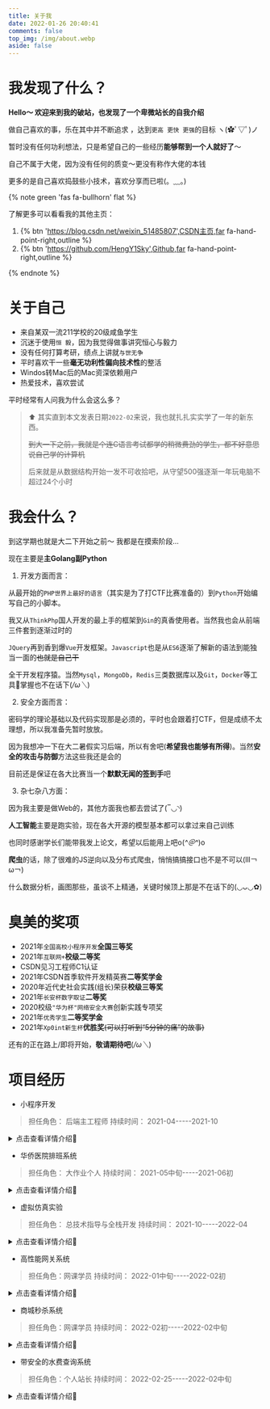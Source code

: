 ```yaml
---
title: 关于我
date: 2022-01-26 20:40:41
comments: false
top_img: /img/about.webp
aside: false
---
```

# 我发现了什么？

**Hello～ 欢迎来到我的破站，也发现了一个卑微站长的自我介绍**

做自己喜欢的事，乐在其中并不断追求 ，达到`更高 更快 更强`的目标 ヽ(✿ﾟ▽ﾟ)ノ 

暂时没有任何功利想法，只是希望自己的一些经历**能够帮到一个人就好了**～

自己不属于大佬，因为没有任何的质变～更没有称作大佬的本钱

更多的是自己喜欢捣鼓些小技术，喜欢分享而已啦(。﹏。)

{% note green 'fas fa-bullhorn' flat %}

了解更多可以看看我的其他主页：

1. {% btn 'https://blog.csdn.net/weixin_51485807',CSDN主页,far fa-hand-point-right,outline %}
2. {% btn 'https://github.com/HengY1Sky',Github,far fa-hand-point-right,outline %}

{% endnote %}

# 关于自己

- 来自某双一流211学校的20级咸鱼学生
- 沉迷于使用`恒 毅`，因为我觉得做事讲究恒心与毅力
- 没有任何打算考研，绩点上讲就`与世无争`
- 平时喜欢干一些**毫无功利性偏向技术性**的整活
- Windos转Mac后的Mac资深依赖用户
- 热爱技术，喜欢尝试

平时经常有人问我为什么会这么多？ 

>   ⬆ 其实直到本文发表日期`2022-02`来说，我也就扎扎实实学了一年的新东西。
>
> ~~到大一下之前，我就是个连C语言考试都学的稍微费劲的学生，都不好意思说自己学的计算机~~
>
> 后来就是从数据结构开始一发不可收拾吧，从守望500强逐渐一年玩电脑不超过24个小时

#  我会什么？

到这学期也就是大二下开始之前～  我都是在摸索阶段...

现在主要是**主Golang副Python**

1. 开发方面而言：

从最开始的`PHP世界上最好的语言`（其实是为了打CTF比赛准备的）到`Python`开始编写自己的小脚本。

我又从`ThinkPhp`国人开发的最上手的框架到`Gin`的真香使用者。当然我也会从前端三件套到逐渐过时的

`JQuery`再到香到爆`Vue`开发框架。`Javascript`也是从`ES6`逐渐了解新的语法到能独当一面的~~也就是自己干~~

全干开发程序猿。当然`Mysql`，`MongoDb`，`Redis`三类数据库以及`Git`，`Docker`等工具🔧掌握也不在话下(*/ω＼*)

2. 安全方面而言：

密码学的理论基础以及代码实现那是必须的，平时也会跟着打CTF，但是成绩不太理想，所以我准备先暂时放放。

因为我想冲一下在大二暑假实习后端，所以有舍吧(**希望我也能够有所得**)。当然**安全的攻击与防御**方法这些我还是会的

目前还是保证在各大比赛当一个**默默无闻的签到手**吧

3. 杂七杂八方面：

因为我主要是做Web的，其他方面我也都去尝试了(‾◡◝)

**人工智能**主要是跑实验，现在各大开源的模型基本都可以拿过来自己训练

也同时感谢学长们能带我发上论文，希望以后能用上吧o(*^＠^*)o

**爬虫**的话，除了很难的JS逆向以及分布式爬虫，悄悄搞搞接口也不是不可以(lll￢ω￢)

什么数据分析，画图那些，虽谈不上精通，关键时候顶上那是不在话下的(◡ᴗ◡✿)

# 臭美的奖项

- 2021年`全国高校小程序开发`**全国三等奖**
- 2021年`互联网+`**校级二等奖**
- CSDN见习工程师C1认证
- 2021年CSDN首季软件开发精英赛**二等奖学金**
- 2020年近代史社会实践(组长)荣获**校级三等奖**
- 2021年`长安杯数字取证`**二等奖**
- 2020校级`"华为杯"网络安全大赛`创新实践专项奖
- 2021年`优秀学生`**二等奖学金**
- 2021年`Xp0int新生杯`**优胜奖**~~(可以打听到“5分钟的痛”的故事)~~

还有的正在路上/即将开始，**敬请期待吧**(*/ω＼*)

# 项目经历

- 小程序开发

> 担任角色： 后端主工程师  持续时间： 2021-04-----2021-10

<details>
  <summary>点击查看详情介绍🔎</summary></br>
  
这是我大一下参加的项目，最开始先学PHP与Mysql并用**原生语言**写出了自习室系统，根据学院需求圆满完成了任务。随后进入**Tp框架，体会MVC思维**并在暑假参加腾讯小程序大赛答辩并**留校**完成了**学生帮带系统**，**学生论坛系统**，**学生水费查询系统**，**学生课表提醒服务系统**，并与**整个团队从画流程图到商讨到合作开发到入围华南赛区决赛并荣获国三奖项**

</details>

- 华侨医院排班系统

> 担任角色： 大作业个人  持续时间： 2021-05中旬-----2021-06初

<details>
  <summary>点击查看详情介绍🔎</summary></br>

华侨医院手动排班深受苦恼，刚好手上的大作业没素材，就主动找老师接下了任务。**从与负责人沟通交流拿下整个医院排班的流程需求到不断更新项目进度到适配医院老系统打包为32位可执行文件**，最后收到良好反馈并圆满完成作业与任务。

</details>


- 虚拟仿真实验

> 担任角色： 总技术指导与全栈开发  持续时间： 2021-10-----2022-04

<details>
  <summary>点击查看详情介绍🔎</summary></br>

受他人邀请，并主动寻找组员，最后组成了2+2+2团队。因为是要实现的成果即为**将中医学知识点以网页的形式展示**。并在其期间在**已有的前端三件套+JQuery的基础上自学Vue框架**，并最终与队员实现了以`Vue`的SPA页面交互与`VuePress`第三方博客框架展示知识点的整套交互系统。期间**与队员使用`Git`多支线团队开发**，并担任审核代码角色。与老师要求沟通与组员的不懈努力下，成功入围全国中医赛道决赛名单。

</details>


- 高性能网关系统

> 担任角色：网课学员  持续时间： 2022-01中旬-----2022-02初


<details>
  <summary>点击查看详情介绍🔎</summary></br>

此为慕课上手通过`Gin`与`Vue`实现的高性能网关系统。通过超50个小时的学习与从0手敲代码，加深了学习到的计网知识。**后端上**：从`Gin`的基础实现，`Gorm`操作数据库，`中间件`的自我打造到`Zookeeper`的服务发现，`Hystrix`的熔断降级限流策略，再到`Redis`流量统计，`分类分路由`实现三种网络通信方式，`JWT`的鉴权，明白基本原理的同时也能够实现功能。**前端上**：使用`Vue-Element-Admin`与`Echarts`相结合并成功实现管理面板。**其他**：`Apache Bench`的压力测试，`Swagger`开发文档的书写，最后的项目部署都成功实现

</details>


- 商城秒杀系统

> 担任角色：网课学员  持续时间： 2022-02初-----2022-02中旬

<details>
  <summary>点击查看详情介绍🔎</summary></br>

此为在慕课上继续练手商城秒杀系统。在有了Tp的基础，`Iris`同样的MVC思想掌握起来相对容易。**该项目使用了多技术栈，有效的模拟了先到先得得秒杀状态**：使用了`CDN`静态加速网页，在进入后端的同时使用了白黑名单，Cookie鉴权进行判断，随后打入使用了基础简单模式下的`RabbitMQ`消息队列，最后依次消化写入`Mysql`数据库，并在`Wrk`压测下巧改判断代码拉伸性能，实现了高并发有纪律的秒杀系统。

</details>

- 带安全的水费查询系统

> 担任角色：个人站长  持续时间： 2022-02-25-----2022-02中旬

<details>
  <summary>点击查看详情介绍🔎</summary></br>

此为个人后端实现的水费查询系统。首先接口接入了`Cloudfaer`CND隐藏真实IP第一层墙；接着使用了第三方模块编译二进制`nginx`实现了防`SQL`与`XSS`等攻击第二层墙；然后使用`Gin`自制中间件前实现了`Gin+Fail2ban+Cloudfare`防爆破DDOS的第三层防御；进入路由后会存在以`Redis`实现的流量统计，发信件注册频率限制等功能。随后模拟了正常请求并处理水费信息，在打上缓存后返回给用户。同时为了方便他人调用，书写规范文档提供他人使用。

</details>